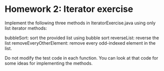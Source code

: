 # Homework 2: Iterator exercise

Implement the following three methods in IteratorExercise.java using only list iterator methods:

   bubbleSort: sort the provided list using bubble sort
   reverseList: reverse the list
   removeEveryOtherElement: remove every odd-indexed element in the list.

Do not modify the test code in each function. You can look at that code for some ideas for implementing the methods.
